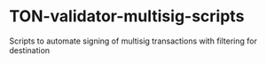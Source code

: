# TON-validator-multisig-scripts
Scripts to automate signing of multisig transactions with filtering for destination
